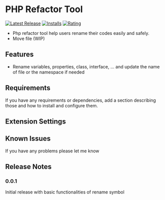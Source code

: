 # PHP Refactor Tool


[![Latest Release](https://vsmarketplacebadge.apphb.com/version-short/st-pham.php-refactor-tool.svg
)](https://marketplace.visualstudio.com/items?itemName=st-pham.php-refactor-tool) [![Installs](https://vsmarketplacebadge.apphb.com/installs-short/st-pham.php-refactor-tool.svg
)](https://marketplace.visualstudio.com/items?itemName=st-pham.php-refactor-tool) [![Rating](https://vsmarketplacebadge.apphb.com/rating-short/st-pham.php-refactor-tool.svg)](https://marketplace.visualstudio.com/items?itemName=st-pham.php-refactor-tool#review-details)

- Php refactor tool help users rename their codes easily and safely.
- Move file (WIP)

## Features

- Rename variables, properties, class, interface, ... and update the name of file or the namespace if needed

## Requirements

If you have any requirements or dependencies, add a section describing those and how to install and configure them.

## Extension Settings


## Known Issues

If you have any problems please let me know

## Release Notes


### 0.0.1

Initial release with basic functionalities of rename symbol